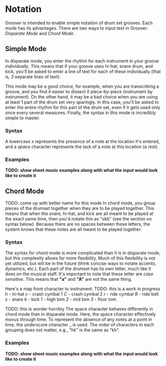 # Notation
Groover is intended to enable simple notation of drum set grooves. Each mode has its advantages. There are two ways to input text in Groover: *Disparate Mode* and *Chord Mode*.

## Simple Mode 
In disparate mode, you enter the rhythm for each instrument in your groove *individually*. This means that if your groove uses hi-hat, snare drum, and kick, you'll be asked to enter a line of text for each of these individually (that is, 3 separate lines of text).

This mode may be a good choice, for example, when you are transcribing a groove, and you find it easier to dissect it piece-by-piece (instrument by instrument). On the other hand, it may be a bad choice when you are using at least 1 part of the drum set very sparingly. In this case, you'll be asked to enter the entire rhythm for this part of the drum set, even if it gets used only once every several measures. Finally, the syntax in this mode is incredibly simple to master.

### Syntax
A lowercase *x* represents the presence of a note at the location it's entered, and a *space* character represents the lack of a note at this location (a rest).

### Examples
**TODO: show sheet music examples along with what the input would look like to create it**

## Chord Mode
TODO: come up with better name for this mode
In chord mode, you group pieces of the drumset together when they are to be played together. This means that when the snare, hi-hat, and kick are all meant to be played at the exact same time, then you'd notate this as "skb" (see the section on syntax below). Because there are no spaces between these letters, the system knows that these notes are all meant to be played together.

### Syntax
The syntax for chord mode is more complicated than it is in disparate mode, but this complexity allows for more flexibility. Much of this flexibility is not yet utilized, but will be in the future (think concise ways to notate accents, dynamics, etc.). Each part of the drumset has its own letter, much like it does on the musical staff. It's important to note that these letter are *case sensitive*. This means that **"a"** and **"A"** are *not* the same thing.

Here's a map from character to instrument:
TODO: this is a work in progress
*h* - hi-hat
*c* - crash cymbal 1
*C* - crash cymbal 2
*r* - ride cymbal
*R* - ride bell
*s* - snare
*k* - kick
*1* - high tom
*2* - mid tom
*3* - floor tom

TODO: this is worder horribly
The space character behaves differently in chord mode than in disparate mode. Here, the space character effectively movus through time. To represent the absence of any notes at a point in time, the underscore character *_* is used. The order of characters in each grouping does not matter, e.g., "hk" is the same as "kh".

### Examples
**TODO: show sheet music examples along with what the input would look like to create it**